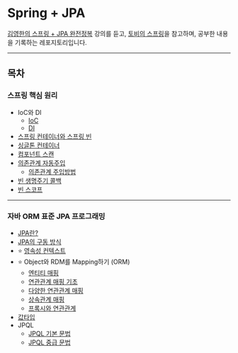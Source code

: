 # Spring + JPA

[김영한의 스프링 + JPA 완전정복](https://www.inflearn.com/roadmaps/373) 강의를 듣고, [토비의 스프링](http://www.kyobobook.co.kr/product/detailViewKor.laf?mallGb=KOR&ejkGb=KOR&barcode=9788960773431)을 참고하며, 공부한 내용을 기록하는 레포지토리입니다.

---
## 목차

### 스프링 핵심 원리
- IoC와 DI 
  - [IoC](https://github.com/jinnkimm7/spring-practice/blob/main/IoC.md)
  - [DI](https://github.com/jinnkimm7/spring-practice/blob/main/Dependency%20Injection.md)
- [스프링 컨테이너와 스프링 빈](https://github.com/jinnkimm7/spring-practice/blob/main/%EC%8A%A4%ED%94%84%EB%A7%81%20%EC%BB%A8%ED%85%8C%EC%9D%B4%EB%84%88%EC%99%80%20%EC%8A%A4%ED%94%84%EB%A7%81%20%EB%B9%88.md)
- [싱글톤 컨테이너](https://github.com/jinnkimm7/spring-practice/blob/main/%EC%8B%B1%EA%B8%80%ED%86%A4%20%EC%BB%A8%ED%85%8C%EC%9D%B4%EB%84%88.md)
- [컴포넌트 스캔](https://github.com/jinnkimm7/spring-practice/blob/main/%EC%BB%B4%ED%8F%AC%EB%84%8C%ED%8A%B8%20%EC%8A%A4%EC%BA%94.md)
- [의존관계 자동주입](https://github.com/jinnkimm7/spring-practice/blob/main/%EC%9D%98%EC%A1%B4%EA%B4%80%EA%B3%84%20%EC%9E%90%EB%8F%99%20%EC%A3%BC%EC%9E%85.md)
  - [의존관계 주입방법](https://github.com/jinnkimm7/spring-practice/blob/main/Dependency%20Injection.md)
- [빈 생명주기 콜백](https://github.com/jinnkimm7/spring-practice/blob/main/%EB%B9%88%20%EC%83%9D%EB%AA%85%EC%A3%BC%EA%B8%B0%20%EC%BD%9C%EB%B0%B1.md)
- [빈 스코프](https://github.com/jinnkimm7/spring-practice/blob/main/%EB%B9%88%20%EC%8A%A4%EC%BD%94%ED%94%84.md)

--- 

### 자바 ORM 표준 JPA 프로그래밍
- [JPA란?](https://github.com/jinnkimm7/spring-practice/blob/main/JPA/JPA.md)
- [JPA의 구동 방식](https://github.com/jinnkimm7/spring-practice/blob/main/JPA/JPA%20%EA%B5%AC%EB%8F%99%20%EB%B0%A9%EC%8B%9D.md)
- ⭐️ [영속성 컨텍스트](https://github.com/jinnkimm7/spring-practice/blob/main/JPA/JPA%20%EA%B5%AC%EB%8F%99%20%EB%B0%A9%EC%8B%9D.md)
- ⭐️ Object와 RDM를 Mapping하기 (ORM)
  - [엔티티 매핑](https://github.com/jinnkimm7/spring-practice/blob/main/JPA/%EC%97%94%ED%8B%B0%ED%8B%B0%20%EB%A7%A4%ED%95%91.md)
  - [연관관계 매핑 기초](https://github.com/jinnkimm7/spring-practice/blob/main/JPA/%EC%97%B0%EA%B4%80%EA%B4%80%EA%B3%84%20%EB%A7%A4%ED%95%91%20%EA%B8%B0%EC%B4%88.md)
  - [다양한 연관관계 매핑](https://github.com/jinnkimm7/spring-practice/blob/main/JPA/%EB%8B%A4%EC%96%91%ED%95%9C%20%EC%97%B0%EA%B4%80%EA%B4%80%EA%B3%84%20%EB%A7%A4%ED%95%91.md)
  - [상속관계 매핑](https://github.com/jinnkimm7/spring-practice/blob/main/JPA/%EC%83%81%EC%86%8D%EA%B4%80%EA%B3%84%20%EB%A7%A4%ED%95%91.md)
  - [프록시와 연관관계](https://github.com/jinnkimm7/spring-practice/blob/main/JPA/%ED%94%84%EB%A1%9D%EC%8B%9C%EC%99%80%20%EC%97%B0%EA%B4%80%EA%B4%80%EA%B3%84.md)
- [값타입](https://github.com/jinnkimm7/spring-practice/blob/main/JPA/%EA%B0%92%20%ED%83%80%EC%9E%85.md)
- JPQL
  - [JPQL 기본 문법]()
  - [JPQL 중급 문법]()